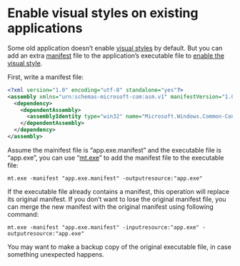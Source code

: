 ---
---

# Enable visual styles on existing applications

Some old application doesn’t enable [visual styles](https://docs.microsoft.com/en-us/windows/desktop/controls/themes-overview) by default. But you can add an extra [manifest](https://docs.microsoft.com/en-us/windows/desktop/sbscs/manifests) file to the application’s executable file to [enable the visual style](https://docs.microsoft.com/en-us/windows/desktop/controls/cookbook-overview).

First, write a manifest file:

```xml
<?xml version="1.0" encoding="utf-8" standalone="yes"?>
<assembly xmlns="urn:schemas-microsoft-com:asm.v1" manifestVersion="1.0">
  <dependency>
    <dependentAssembly>
      <assemblyIdentity type="win32" name="Microsoft.Windows.Common-Controls" version="6.0.0.0" processorArchitecture="*" publicKeyToken="6595b64144ccf1df" language="*"></assemblyIdentity>
    </dependentAssembly>
  </dependency>
</assembly>
```

Assume the mainifest file is “app.exe.manifest” and the executable file is “app.exe”, you can use “[mt.exe](https://docs.microsoft.com/en-us/windows/desktop/sbscs/mt-exe)” to add the manifest file to the executable file:

    mt.exe -manifest "app.exe.manifest" -outputresource:"app.exe"

If the executable file already contains a manifest, this operation will replace its original manifest. If you don’t want to lose the original manifest file, you can merge the new manifest with the original manifest using following command:

    mt.exe -manifest "app.exe.manifest" -inputresource:"app.exe" -outputresource:"app.exe"

You may want to make a backup copy of the original executable file, in case something unexpected happens.
